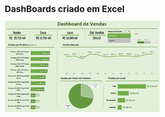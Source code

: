 # DashBoards criado em Excel

<p align="center">
<img src="https://github.com/elladarte/DashBoard/blob/master/DashBoard%20de%20Vendas/dashboad-vendas-excel.png">
</p>